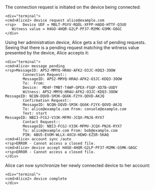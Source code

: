 The connection request is initiated on the device being connected:


~~~~
<div="terminal">
<cmd>Alice2> device request alice@example.com
<rsp>   Device UDF = MBLT-PGYV-RQOL-XFPP-HADO-HTTF-Q3UO
   Witness value = H4GO-4HQR-G2LP-PF37-M2MK-GSMK-G6GC
</div>
~~~~

Using her administration device, Alice gets a list of pending requests. Seeing that
there is a pending request matching the witness value presented by the device, Alice
accepts it:


~~~~
<div="terminal">
<cmd>Alice> message pending
<rsp>MessageID: AP52-MMYQ-HRAU-AFK2-O3JC-KDQ3-3OOW
        Connection Request::
        MessageID: AP52-MMYQ-HRAU-AFK2-O3JC-KDQ3-3OOW
        To:  From: 
        Device:  MD4F-TMBT-T4WP-QPEX-FSQF-XD7B-UUDY
        Witness: AP52-MMYQ-HRAU-AFK2-O3JC-KDQ3-3OOW
MessageID: NCQN-DQVD-SM3K-QG6K-F2YX-QOVD-AKJQ
        Confirmation Request::
        MessageID: NCQN-DQVD-SM3K-QG6K-F2YX-QOVD-AKJQ
        To: alice@example.com From: console@example.com
        Text: start
MessageID: NBI3-FCGJ-V33K-MFMV-JCQX-PNJ6-RYX7
        Contact Request::
        MessageID: NBI3-FCGJ-V33K-MFMV-JCQX-PNJ6-RYX7
        To: alice@example.com From: bob@example.com
        PIN: ABU5-EVOM-WLLX-4XCU-HEWO-EZ5R-5KAQ
<cmd>Alice> account sync /auto
<rsp>ERROR - Cannot access a closed file.
<cmd>Alice> device accept H4GO-4HQR-G2LP-PF37-M2MK-GSMK-G6GC
<rsp>ERROR - Cannot access a closed file.
</div>
~~~~

Alice can now synchronize her newly connected device to her account:


~~~~
<div="terminal">
<cmd>Alice2> device complete
</div>
~~~~


